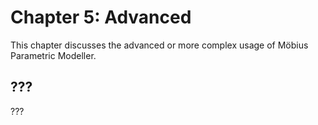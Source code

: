 # Chapter 5: Advanced

This chapter discusses the advanced or more complex usage of Möbius Parametric Modeller. 

## ???

??? 
